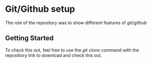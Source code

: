 # Git/Github setup

The role of the repository was to show different features of *git/github*

## Getting Started

To check this out, feel free to use the _git clone_ command with the repositiory link to download and check this out.